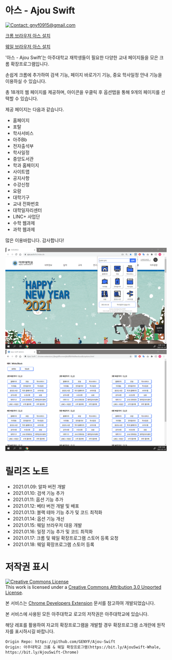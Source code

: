 # 아스 - Ajou Swift

[![Contact: gnyf0915@gmail.com](https://img.shields.io/badge/Contact-gnyf0915@gmail.com-important)](mailto:gnyf0915@gmail.com)

[크롬 브라우저 아스 설치](https://bit.ly/AjouSwift-Chrome)

[웨일 브라우저 아스 설치](https://bit.ly/AjouSwift-Whale)

'아스 - Ajou Swift'는 아주대학교 재학생들이 필요한 다양한 교내 페이지들을 모은 크롬 확장프로그램입니다.

손쉽게 크롬에 추가하여 검색 기능, 페이지 바로가기 기능, 중요 학사일정 안내 기능을 이용하실 수 있습니다.

총 18개의 웹 페이지를 제공하며, 아이콘을 우클릭 후 옵션탭을 통해 9개의 페이지를 선택할 수 있습니다.

제공 페이지는 다음과 같습니다.

- 홈페이지
- 포탈
- 학사서비스
- 아주Bb
- 전자출석부
- 학사일정
- 중앙도서관
- 학과 홈페이지
- 사이트맵
- 공지사항
- 수강신청
- 요람
- 대학기구
- 교내 전화번호
- 대학일자리센터
- LINC+ 사업단
- 수학 웹과제
- 과학 웹과제

많은 이용바랍니다. 감사합니다!

<img src="images/screenshot/1.png">
<img src="images/screenshot/2.png">

# 릴리즈 노트
* 2021.01.09: 알파 버전 개발
* 2021.01.10: 검색 기능 추가
* 2021.01.11: 옵션 기능 추가
* 2021.01.12: 베타 버전 개발 및 배포
* 2021.01.13: 블랙 테마 기능 추가 및 코드 최적화
* 2021.01.14: 옵션 기능 개선
* 2021.01.15: 웨일 브라우저 대응 개발
* 2021.01.16: 일정 기능 추가 및 코드 최적화
* 2021.01.17: 크롬 및 웨일 확장프로그램 스토어 등록 요청
* 2021.01.18: 웨일 확장프로그램 스토어 등록

# 저작권 표시
<a rel="license" href="http://creativecommons.org/licenses/by/3.0/"><img alt="Creative Commons License" style="border-width:0" src="https://i.creativecommons.org/l/by/3.0/88x31.png" /></a><br />This work is licensed under a <a rel="license" href="http://creativecommons.org/licenses/by/3.0/">Creative Commons Attribution 3.0 Unported License</a>.

본 서비스는 [Chrome Developers Extension](https://developer.chrome.com/docs/extensions/) 문서를 참고하여 개발되었습니다.

본 서비스에 사용된 모든 아주대학교 로고의 저작권은 아주대학교에 있습니다.

해당 레포를 활용하여 자교의 확장프로그램을 개발할 경우 확장프로그램 소개란에 원작자를 표시하시길 바랍니다.

```
Origin Repo: https://github.com/GENYF/Ajou-Swift
Origin: 아주대학교 크롬 & 웨일 확장프로그램(https://bit.ly/AjouSwift-Whale, https://bit.ly/AjouSwift-Chrome)
```
